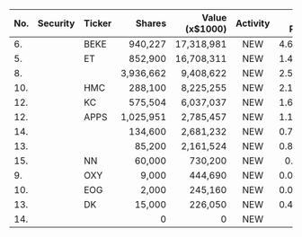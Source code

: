 No. | Security | Ticker | Shares | Value (x$1000) | Activity | % Port
|--- | --- | --- | ---:| ---:|:---:| ---:|
 6.||BEKE</a>|940,227|17,318,981|NEW|4.63%|<a href=rel="bookmark"></a>
5.||ET</a>|852,900|16,708,311|NEW|1.41%|<a href=rel="bookmark"></a>
8.|||3,936,662|9,408,622|NEW|2.51%|rel="bookmark"></a>
10.||HMC</a>|288,100|8,225,255|NEW|2.19%|<a href=rel="bookmark"></a>
12.||KC</a>|575,504|6,037,037|NEW|1.61%|<a href=rel="bookmark"></a>
12.||APPS</a>|1,025,951|2,785,457|NEW|1.14%|<a href=rel="bookmark"></a>
14.|||134,600|2,681,232|NEW|0.71%|rel="bookmark"></a>
13.|||85,200|2,161,524|NEW|0.88%|rel="bookmark"></a>
15.||NN</a>|60,000|730,200|NEW|0.3%|<a href=rel="bookmark"></a>
9.||OXY</a>|9,000|444,690|NEW|0.03%|<a href=rel="bookmark"></a>
10.||EOG</a>|2,000|245,160|NEW|0.02%|<a href=rel="bookmark"></a>
13.||DK</a>|15,000|226,050|NEW|0.46%|<a href=rel="bookmark"></a>
14.|||0|0|NEW|0%|rel="bookmark"></a>

